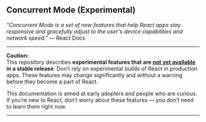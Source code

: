 ## Concurrent Mode (Experimental)

_"Concurrent Mode is a set of new features that help React apps stay responsive and gracefully adjust to the user's device capabilities and network speed."_ — React Docs

---

**Caution:**<br/>
This repository describes **experimental features that are [not yet available](https://reactjs.org/docs/concurrent-mode-adoption.html) in a stable release**. Don’t rely on experimental builds of React in production apps. These features may change significantly and without a warning before they become a part of React.

This documentation is aimed at early adopters and people who are curious. If you’re new to React, don’t worry about these features — you don’t need to learn them right now.

---
